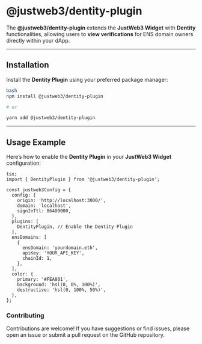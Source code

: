 # @justweb3/dentity-plugin

The **@justweb3/dentity-plugin** extends the **JustWeb3 Widget** with **Dentity** functionalities, allowing users to **view verifications** for ENS domain owners directly within your dApp.

---

## Installation

Install the **Dentity Plugin** using your preferred package manager:

```bash
bash
npm install @justweb3/dentity-plugin

# or

yarn add @justweb3/dentity-plugin
```

---

## Usage Example

Here’s how to enable the **Dentity Plugin** in your **JustWeb3 Widget** configuration:

```tsx
tsx;
import { DentityPlugin } from '@justweb3/dentity-plugin';

const justweb3Config = {
  config: {
    origin: 'http://localhost:3000/',
    domain: 'localhost',
    signInTtl: 86400000,
  },
  plugins: [
    DentityPlugin, // Enable the Dentity Plugin
  ],
  ensDomains: [
    {
      ensDomain: 'yourdomain.eth',
      apiKey: 'YOUR_API_KEY',
      chainId: 1,
    },
  ],
  color: {
    primary: '#FEA801',
    background: 'hsl(0, 0%, 100%)',
    destructive: 'hsl(0, 100%, 50%)',
  },
};
```

### Contributing

Contributions are welcome! If you have suggestions or find issues, please open an issue or submit a pull request on the GitHub repository.
